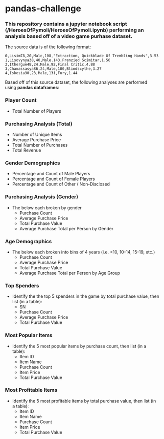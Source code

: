 # pandas-challenge
### This repository contains a jupyter notebook script (/HeroesOfPymoli/HeroesOfPymoli.ipynb) performing an analysis based off of a video game purhase dataset.

The source data is of the following format:
```csv
0,Lisim78,20,Male,108,"Extraction, Quickblade Of Trembling Hands",3.53
1,Lisovynya38,40,Male,143,Frenzied Scimitar,1.56
2,Ithergue48,24,Male,92,Final Critic,4.88
3,Chamassasya86,24,Male,100,Blindscythe,3.27
4,Iskosia90,23,Male,131,Fury,1.44
```

Based off of this source dataset, the following analyses are performed using **pandas dataframes**:
### Player Count

* Total Number of Players

### Purchasing Analysis (Total)

* Number of Unique Items
* Average Purchase Price
* Total Number of Purchases
* Total Revenue

### Gender Demographics

* Percentage and Count of Male Players
* Percentage and Count of Female Players
* Percentage and Count of Other / Non-Disclosed

### Purchasing Analysis (Gender)

* The below each broken by gender
  * Purchase Count
  * Average Purchase Price
  * Total Purchase Value
  * Average Purchase Total per Person by Gender

### Age Demographics

* The below each broken into bins of 4 years (i.e. &lt;10, 10-14, 15-19, etc.)
  * Purchase Count
  * Average Purchase Price
  * Total Purchase Value
  * Average Purchase Total per Person by Age Group

### Top Spenders

* Identify the the top 5 spenders in the game by total purchase value, then list (in a table):
  * SN
  * Purchase Count
  * Average Purchase Price
  * Total Purchase Value

### Most Popular Items

* Identify the 5 most popular items by purchase count, then list (in a table):
  * Item ID
  * Item Name
  * Purchase Count
  * Item Price
  * Total Purchase Value

### Most Profitable Items

* Identify the 5 most profitable items by total purchase value, then list (in a table):
  * Item ID
  * Item Name
  * Purchase Count
  * Item Price
  * Total Purchase Value
